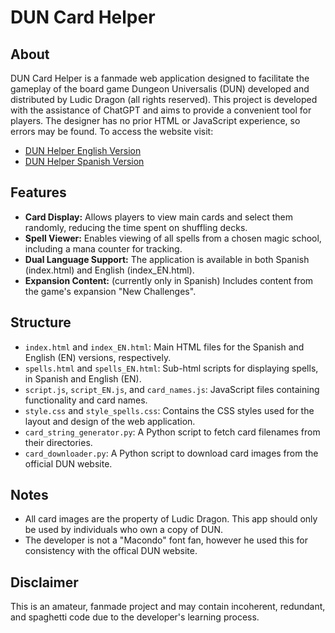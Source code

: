 # DUN Card Helper

## About
DUN Card Helper is a fanmade web application designed to facilitate the gameplay of the board game Dungeon Universalis (DUN) developed and distributed by Ludic Dragon (all rights reserved). This project is developed with the assistance of ChatGPT and aims to provide a convenient tool for players. The designer has no prior HTML or JavaScript experience, so errors may be found.
To access the website visit: 
- [DUN Helper English Version](https://gustavomicha.github.io/DUN_card_helper/index_EN.html)
- [DUN Helper Spanish Version](https://gustavomicha.github.io/DUN_card_helper/index.html)


## Features
- **Card Display:** Allows players to view main cards and select them randomly, reducing the time spent on shuffling decks.
- **Spell Viewer:** Enables viewing of all spells from a chosen magic school, including a mana counter for tracking.
- **Dual Language Support:** The application is available in both Spanish (index.html) and English (index_EN.html).
- **Expansion Content:** (currently only in Spanish) Includes content from the game's expansion "New Challenges".

## Structure
- `index.html` and `index_EN.html`: Main HTML files for the Spanish and English (EN) versions, respectively.
- `spells.html` and `spells_EN.html`: Sub-html scripts for displaying spells, in Spanish and English (EN).
- `script.js`, `script_EN.js`, and `card_names.js`: JavaScript files containing functionality and card names.
- `style.css` and `style_spells.css`: Contains the CSS styles used for the layout and design of the web application.
- `card_string_generator.py`: A Python script to fetch card filenames from their directories.
- `card_downloader.py`: A Python script to download card images from the official DUN website.

## Notes
- All card images are the property of Ludic Dragon. This app should only be used by individuals who own a copy of DUN.
- The developer is not a "Macondo" font fan, however he used this for consistency with the offical DUN website.

## Disclaimer
This is an amateur, fanmade project and may contain incoherent, redundant, and spaghetti code due to the developer's learning process.
